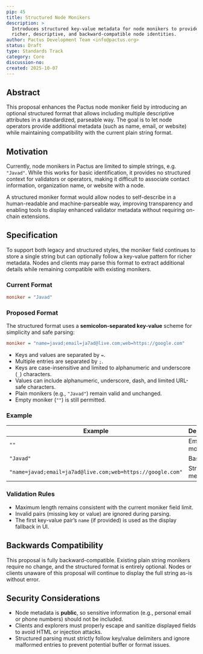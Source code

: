 ```yaml
---
pip: 45
title: Structured Node Monikers
description: >
  Introduces structured key-value metadata for node monikers to provide
  richer, descriptive, and backward-compatible node identities.
author: Pactus Development Team <info@pactus.org>
status: Draft
type: Standards Track
category: Core
discussion-no:
created: 2025-10-07
---
```


## Abstract

This proposal enhances the Pactus node moniker field by introducing an
optional structured format that allows including multiple descriptive
attributes in a standardized, parseable way. The goal is to let node
operators provide additional metadata (such as name, email, or website)
while maintaining compatibility with the current plain string format.

## Motivation

Currently, node monikers in Pactus are limited to simple strings, e.g.
`"Javad"`. While this works for basic identification, it provides no
structured context for validators or operators, making it difficult to
associate contact information, organization name, or website with a
node.

A structured moniker format would allow nodes to self-describe in a
human-readable and machine-parseable way, improving transparency and
enabling tools to display enhanced validator metadata without requiring
on-chain extensions.

## Specification

To support both legacy and structured styles, the moniker field continues
to store a single string but can optionally follow a key-value pattern
for richer metadata. Nodes and clients may parse this format to extract
additional details while remaining compatible with existing monikers.

### Current Format

```ini
moniker = "Javad"
```

### Proposed Format

The structured format uses a **semicolon-separated key-value** scheme for
simplicity and safe parsing:

```ini
moniker = "name=javad;email=ja7ad@live.com;web=https://google.com"
```

 - Keys and values are separated by `=`.
 - Multiple entries are separated by `;`.
 - Keys are case-insensitive and limited to alphanumeric and underscore
	 (`_`) characters.
 - Values can include alphanumeric, underscore, dash, and limited
	 URL-safe characters.
 - Plain monikers (e.g., `"Javad"`) remain valid and unchanged.
 - Empty moniker (`""`) is still permitted.

### Example

| Example | Description |
|----------|--------------|
| `""` | Empty moniker |
| `"Javad"` | Basic string |
| `"name=javad;email=ja7ad@live.com;web=https://google.com"` | Structured metadata |

### Validation Rules

 - Maximum length remains consistent with the current moniker field
	 limit.
 - Invalid pairs (missing key or value) are ignored during parsing.
 - The first key-value pair’s `name` (if provided) is used as the display
	 fallback in UI.

## Backwards Compatibility

This proposal is fully backward-compatible. Existing plain string monikers
require no change, and the structured format is entirely optional. Nodes
or clients unaware of this proposal will continue to display the full
string as-is without error.

## Security Considerations

 - Node metadata is **public**, so sensitive information (e.g., personal
	 email or phone numbers) should not be included.
 - Clients and explorers must properly escape and sanitize displayed
	 fields to avoid HTML or injection attacks.
 - Structured parsing must strictly follow key/value delimiters and
   ignore malformed entries to prevent potential buffer or format
   issues.
